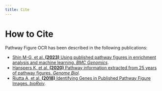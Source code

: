 ```yaml
---
title: Cite
---
```

<h1>How to Cite</h1>
<p>Pathway Figure OCR has been described in the following publications:</p>

<ul>
<li><a href="https://pubmed.ncbi.nlm.nih.gov/38007419/" target="_blank">Shin M-G, et al. <b>(2023)</b> Using published pathway figures in enrichment analysis and machine learning. <i>BMC Genomics</i></a>.</li>
<li><a href="https://doi.org/10.1186/s13059-020-02181-2" target="_blank">Hanspers K, et al. <b>(2020)</b> Pathway information extracted from 25 years of pathway figures. <i>Genome Biol</i></a>.</li>
<li><a href="https://doi.org/10.1101/379446" target="_blank">Riutta A, et al. <b>(2018)</b> Identifying Genes in Published Pathway Figure Images. <i>bioRxiv</i></a>.</li>
</ul>
